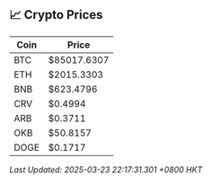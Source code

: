 ## 📈 Crypto Prices

| Coin | Price |
| ---- | ----- |
| BTC | $85017.6307 |
| ETH | $2015.3303 |
| BNB | $623.4796 |
| CRV | $0.4994 |
| ARB | $0.3711 |
| OKB | $50.8157 |
| DOGE | $0.1717 |

_Last Updated: 2025-03-23 22:17:31.301 +0800 HKT_